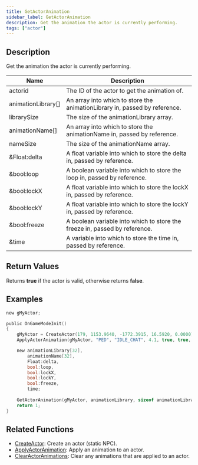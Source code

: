 ```yaml
---
title: GetActorAnimation
sidebar_label: GetActorAnimation
description: Get the animation the actor is currently performing.
tags: ["actor"]
---
```


<VersionWarn version='omp v1.1.0.2612' />

## Description

Get the animation the actor is currently performing.

| Name               | Description                                                                |
|--------------------|----------------------------------------------------------------------------|
| actorid            | The ID of the actor to get the animation of.                               |
| animationLibrary[] | An array into which to store the animationLibrary in, passed by reference. |
| librarySize        | The size of the animationLibrary array.                                    |
| animationName[]    | An array into which to store the animationName in, passed by reference.    |
| nameSize           | The size of the animationName array.                                       |
| &Float:delta       | A float variable into which to store the delta in, passed by reference.    |
| &bool:loop         | A boolean variable into which to store the loop in, passed by reference.   |
| &bool:lockX        | A float variable into which to store the lockX in, passed by reference.    |
| &bool:lockY        | A float variable into which to store the lockY in, passed by reference.    |
| &bool:freeze       | A boolean variable into which to store the freeze in, passed by reference. |
| &time              | A variable into which to store the time in, passed by reference.           |

## Return Values

Returns **true** if the actor is valid, otherwise returns **false**.

## Examples

```c
new gMyActor;

public OnGameModeInit()
{
    gMyActor = CreateActor(179, 1153.9640, -1772.3915, 16.5920, 0.0000);
    ApplyActorAnimation(gMyActor, "PED", "IDLE_CHAT", 4.1, true, true, true, true, 0);

    new animationLibrary[32],
        animationName[32],
        Float:delta,
        bool:loop,
        bool:lockX,
        bool:lockY,
        bool:freeze,
        time;
    
    GetActorAnimation(gMyActor, animationLibrary, sizeof animationLibrary, animationName, sizeof animationName, delta, loop, lockX, lockY, freeze, time);
    return 1;
}
```

## Related Functions

- [CreateActor](CreateActor): Create an actor (static NPC).
- [ApplyActorAnimation](ApplyActorAnimation): Apply an animation to an actor.
- [ClearActorAnimations](ClearActorAnimations): Clear any animations that are applied to an actor.
